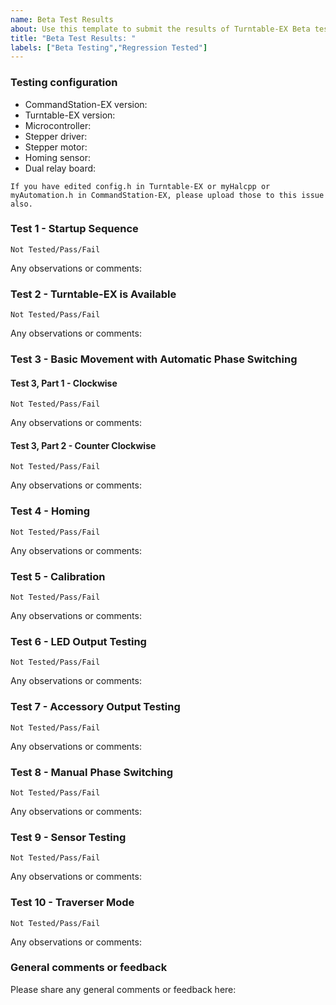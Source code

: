 ```yaml
---
name: Beta Test Results
about: Use this template to submit the results of Turntable-EX Beta testing
title: "Beta Test Results: "
labels: ["Beta Testing","Regression Tested"]
---
```


<!--
Thanks for Beta testing Turntable-EX! Please provide the test results below, and we encourage feedback on the ease of use, reliability, and overall usefullness also.
-->

### Testing configuration

* CommandStation-EX version:
* Turntable-EX version:
* Microcontroller:
* Stepper driver:
* Stepper motor:
* Homing sensor:
* Dual relay board:

`If you have edited config.h in Turntable-EX or myHalcpp or myAutomation.h in CommandStation-EX, please upload those to this issue also.`

### Test 1 - Startup Sequence

`Not Tested/Pass/Fail`

Any observations or comments:

### Test 2 - Turntable-EX is Available

`Not Tested/Pass/Fail`

Any observations or comments:

### Test 3 - Basic Movement with Automatic Phase Switching
#### Test 3, Part 1 - Clockwise

`Not Tested/Pass/Fail`

Any observations or comments:

#### Test 3, Part 2 - Counter Clockwise

`Not Tested/Pass/Fail`

Any observations or comments:

### Test 4 - Homing

`Not Tested/Pass/Fail`

Any observations or comments:

### Test 5 - Calibration

`Not Tested/Pass/Fail`

Any observations or comments:

### Test 6 - LED Output Testing

`Not Tested/Pass/Fail`

Any observations or comments:

### Test 7 - Accessory Output Testing

`Not Tested/Pass/Fail`

Any observations or comments:

### Test 8 - Manual Phase Switching

`Not Tested/Pass/Fail`

Any observations or comments:

### Test 9 - Sensor Testing

`Not Tested/Pass/Fail`

Any observations or comments:

### Test 10 - Traverser Mode

`Not Tested/Pass/Fail`

Any observations or comments:

### General comments or feedback

Please share any general comments or feedback here:
